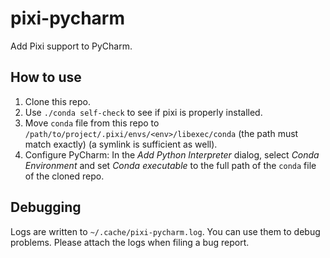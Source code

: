 # pixi-pycharm

Add Pixi support to PyCharm.

## How to use

1. Clone this repo.
2. Use `./conda self-check` to see if pixi is properly installed.
3. Move `conda` file from this repo to `/path/to/project/.pixi/envs/<env>/libexec/conda` (the path must match exactly) (a symlink is sufficient as well).
4. Configure PyCharm: In the *Add Python Interpreter* dialog, select *Conda Environment* and set *Conda executable* to the full path of the `conda` file of the cloned repo.

## Debugging

Logs are written to `~/.cache/pixi-pycharm.log`.
You can use them to debug problems.
Please attach the logs when filing a bug report.
